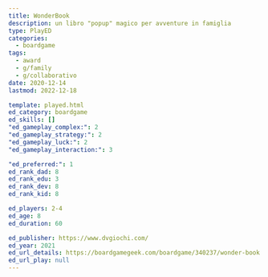```yaml
---
title: WonderBook
description: un libro "popup" magico per avventure in famiglia
type: PlayED
categories:
  - boardgame
tags:
  - award
  - g/family
  - g/collaborativo
date: 2020-12-14
lastmod: 2022-12-18

template: played.html
ed_category: boardgame
ed_skills: []
"ed_gameplay_complex:": 2
"ed_gameplay_strategy:": 2
"ed_gameplay_luck:": 2
"ed_gameplay_interaction:": 3

"ed_preferred:": 1
ed_rank_dad: 8
ed_rank_edu: 3
ed_rank_dev: 8
ed_rank_kid: 8

ed_players: 2-4
ed_age: 8
ed_duration: 60

ed_publisher: https://www.dvgiochi.com/
ed_year: 2021
ed_url_details: https://boardgamegeek.com/boardgame/340237/wonder-book
ed_url_play: null
---
```

